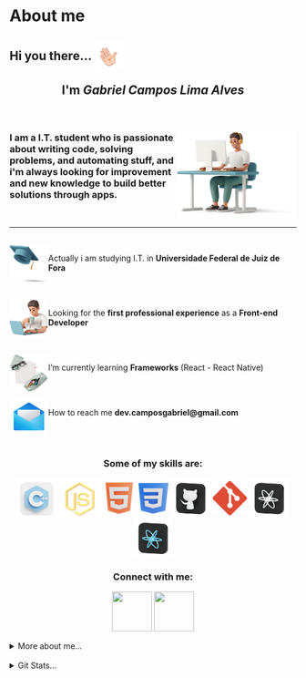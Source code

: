 #   About me

<h2 align="left">Hi you there... <img align="center" width="50px" height="50px" src="./plus/hello.gif" alt=""><br><p align="center">I'm <i>Gabriel Campos Lima Alves</i></p></h2>

<br>
<div>
<img width="210px" height="150px" align="right" src="./plus/me.png" alt="">

<h3 align="left" > I am a I.T. student who is passionate about writing code, solving problems, and automating stuff, and i'm always looking for improvement and new knowledge to build better solutions through apps.</h3>
</div>
<br>
<hr>

<br>
<img align="left" src="./plus/yy.png" alt="" width="68px" height="65px"> <p>Actually i am studying I.T. in <b>Universidade Federal de Juiz de Fora</b></p>
<br>
<br>
<img align="left" src="./plus/zz.png" alt="" width="68px" height="65px"><p>Looking for the <b>first professional experience</b> as a <b>Front-end Developer</b></p>
<br>
<br>
<img align="left" src="./plus\a.png" alt="" width="68px" height="65px">
<p>I’m currently learning <b>Frameworks</b> (React - React Native)</p>
<br>
<br>
<img align="left" src="./plus\b.png" alt="" width="68px" height="65px">
<p> How to reach me <b>dev.camposgabriel@gmail.com</b></p>
<br>
<br>

<div align="center">
<h3> Some of my skills are: </h3>
<img align="center" src="./plus\Languages\cpp.png" alt="" width="70px" height="70px">
<img align="center" src="./plus\Languages\jss.png" alt="" width="75px" height="70px">
<img align="center" src="./plus\Languages\html.png" alt="" width="55px" height="60px">
<img align="center" src="./plus\Languages\css.png" alt="" width="55px" height="56px">
<img align="center" src="./plus\Languages\git.png" alt="" width="70px" height="70px">
<img align="center" src="./plus\Languages\gitg.png" alt="" width="60px" height="60px">
<img align="center" src="./plus\Languages\react.png" alt="" width="70px" height="70px">
<img align="center" src="./plus\Languages\reactN.png" alt="" width="70px" height="70px">

</div>

<div align="center">
<h3>Connect with me: </h3>
<a align="center" href="https://instagram.com/dev.camposg" target="_blank"><img align="center" src="./plus\ig.png" alt="" width="70px" height="70px"></a>
<a align="center" href="https://www.linkedin.com/in/gabriel-campos-lima-alves-947554249/" target="_blank"><img align="center" src="./plus\in.png" alt="" width="70px" height="70px"></a>
</div>
<br>


<div align="left">
<details>
  <summary>More about me...</summary>
  <p><h4>Fun facts: </h4> 
  <h5>I also produce <a href="https://www.youtube.com/channel/UCg8K-3VphWMQ4NsOvlYjF9g" target="_blank" > songs </a></h5> 
  </p>
</details>
<br>
<details>
  <summary>Git Stats...</summary>
<br> 
<div align="center">
<h3>My stats</h3>

![Anurag's GitHub stats](https://github-readme-stats.vercel.app/api?username=anuraghazra&show_icons=true&theme=dark)
<br>
<h3>Language card</h3>

[![Top Langs](https://github-readme-stats.vercel.app/api/top-langs/?username=CamposCodes&layout=compact&theme=dark)](https://github.com/CamposCodes/github-readme-stats)

</div>
</details>
</div>